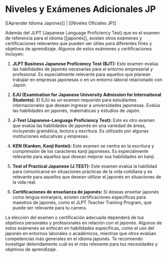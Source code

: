 # Niveles y Exámenes Adicionales JP

[[Aprender Idioma Japones]] | [[Niveles Oficiales JP]]

Además del JLPT (Japanese Language Proficiency Test) que es el examen de referencia para el idioma [[japonés]], existen otros exámenes y certificaciones relevantes que pueden ser útiles para diferentes fines y objetivos de aprendizaje. Algunos de estos exámenes y certificaciones incluyen:

1. **JLPT Business Japanese Proficiency Test (BJT):** Este examen evalúa las habilidades de japonés necesarias para el entorno empresarial y profesional. Es especialmente relevante para aquellos que planean trabajar en empresas japonesas o en un entorno laboral relacionado con Japón.
    
2. **EJU (Examination for Japanese University Admission for International Students):** El EJU es un examen requerido para estudiantes internacionales que desean ingresar a universidades japonesas. Evalúa las habilidades en japonés, matemáticas y estudios de Japón.
    
3. **J-Test (Japanese-Language Proficiency Test):** Este es otro examen que evalúa las habilidades de japonés en una variedad de áreas, incluyendo gramática, lectura y escritura. Es utilizado por algunas instituciones educativas y empresas.
    
4. **KEN (Kanken, Kanji Kentei):** Este examen se centra en la escritura y comprensión de los caracteres kanji japoneses. Es especialmente relevante para aquellos que desean mejorar sus habilidades en kanji.
    
5. **Test of Practical Japanese (J.TEST):** Este examen evalúa la habilidad para comunicarse en situaciones prácticas de la vida cotidiana y es relevante para aquellos que desean utilizar el japonés en situaciones de la vida real.
    
6. **Certificaciones de enseñanza de japonés:** Si deseas enseñar japonés como lengua extranjera, existen certificaciones específicas para maestros de japonés, como el JLPT Teacher Training Program, que puede ser relevante para tu carrera.
    

La elección del examen o certificación adecuada dependerá de tus objetivos personales y profesionales en relación con el japonés. Algunos de estos exámenes se enfocan en habilidades específicas, como el uso del japonés en entornos laborales o académicos, mientras que otros evalúan competencias más generales en el idioma japonés. Te recomiendo investigar detenidamente cuál es el más relevante para tus necesidades y objetivos de aprendizaje.

